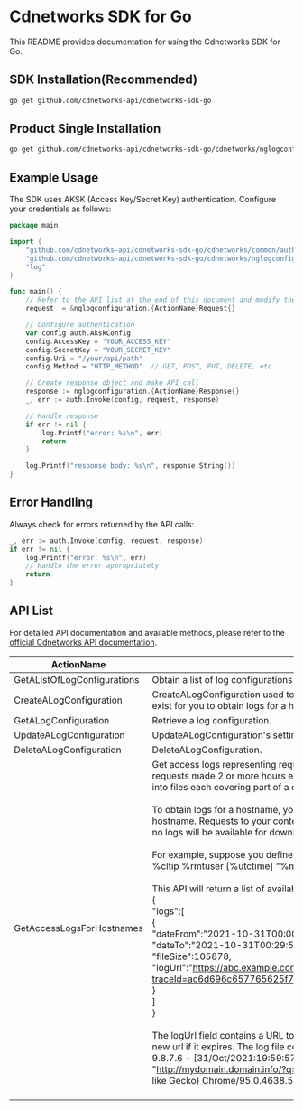 # Cdnetworks SDK for Go

This README provides documentation for using the Cdnetworks SDK for Go.

## SDK Installation(Recommended)

```bash
go get github.com/cdnetworks-api/cdnetworks-sdk-go
```

## Product Single Installation

```bash
go get github.com/cdnetworks-api/cdnetworks-sdk-go/cdnetworks/nglogconfiguration
```

## Example Usage

The SDK uses AKSK (Access Key/Secret Key) authentication. Configure your credentials as follows:

```go
package main

import (
    "github.com/cdnetworks-api/cdnetworks-sdk-go/cdnetworks/common/auth"
    "github.com/cdnetworks-api/cdnetworks-sdk-go/cdnetworks/nglogconfiguration"
    "log"
)

func main() {
	// Refer to the API list at the end of this document and modify the corresponding {ActionName}, Method, and Uri
    request := &nglogconfiguration.{ActionName}Request{}

    // Configure authentication
    var config auth.AkskConfig
    config.AccessKey = "YOUR_ACCESS_KEY"
    config.SecretKey = "YOUR_SECRET_KEY"
    config.Uri = "/your/api/path"
    config.Method = "HTTP_METHOD"  // GET, POST, PUT, DELETE, etc.

    // Create response object and make API call
    response := nglogconfiguration.{ActionName}Response{}
    _, err := auth.Invoke(config, request, response)

    // Handle response
    if err != nil {
        log.Printf("error: %s\n", err)
        return
    }

    log.Printf("response body: %s\n", response.String())
}
```

## Error Handling

Always check for errors returned by the API calls:

```go
_, err := auth.Invoke(config, request, response)
if err != nil {
    log.Printf("error: %s\n", err)
    // Handle the error appropriately
    return
}
```

## API List
For detailed API documentation and available methods, please refer to the [official Cdnetworks API documentation](https://docs.cdnetworks.com/en/cdn/apidocs).

| ActionName | enDescription | client_methods | uri |
| --- | --- | --- | --- |
| GetAListOfLogConfigurations | Obtain a list of log configurations you have created. | GET | /cdn/report/logConfigs |
| CreateALogConfiguration | CreateALogConfiguration used to format the access logs for one or more hostnames. An applicable log configuration must exist for you to obtain logs for a hostname. It takes around 40 minutes for a newly created log configuration to take effect. | POST | /cdn/report/logConfigs |
| GetALogConfiguration | Retrieve a log configuration. | GET | /cdn/report/logConfigs/* |
| UpdateALogConfiguration | UpdateALogConfiguration's settings. It takes around 40 minutes for an updated configuration to take effect. | PATCH | /cdn/report/logConfigs/* |
| DeleteALogConfiguration | DeleteALogConfiguration. | DELETE | /cdn/report/logConfigs/* |
| GetAccessLogsForHostnames | Get access logs representing requests to one or more hostnames in your deployed properties. These logs contain data from requests made 2 or more hours earlier. By default, only logs within the past 14 days are available, and they are separated into files each covering part of a day.<br><br>To obtain logs for a hostname, you must first specify the format of the logs by creating a log configuration that applies to the hostname. Requests to your content made after the applicable log configuration has been created will be logged. Otherwise, no logs will be available for download.<br><br>For example, suppose you define a log configuration format as follows:<br>%cltip %rmtuser [%utctime] "%method %url %protocol" %statuscode %rspsize "%referer" "%ua" %rsptime<br><br>This API will return a list of available logs such as:<br>{<br>  "logs":[<br>          {<br>          "dateFrom":"2021-10-31T00:00:00Z",<br>          "dateTo":"2021-10-31T00:29:59Z",<br>          "fileSize":105878,<br>          "logUrl":"https://abc.example.com/logd/v2/download/0621c8fc885089805kea5f610797ff8ba92bc98c049c2bb308cbdb?traceId=ac6d696c657765625f74657374cf0000018dd01d89e8cd06d3",<br>          "hostname":"mydomain.domain.info"<br>          }<br>        ]<br>}<br><br>The logUrl field contains a URL to a gzip-compressed log file. The url will expire in 24 hours. Please call the API to fetch a new url if it expires. The log file consists of rows such as the following:<br>9.8.7.6 - [31/Oct/2021:19:59:57 +0000] "GET http://mydomain.domain.info/i/js/tab.js HTTP/1.1" 304 529 "http://mydomain.domain.info/?q=downloads" "Mozilla/5.0 (Windows NT 10.0; Win64; x64) AppleWebKit/537.36 (KHTML, like Gecko) Chrome/95.0.4638.54 Safari/537.36" 76<br><br> | POST | /cdn/report/logDownload |